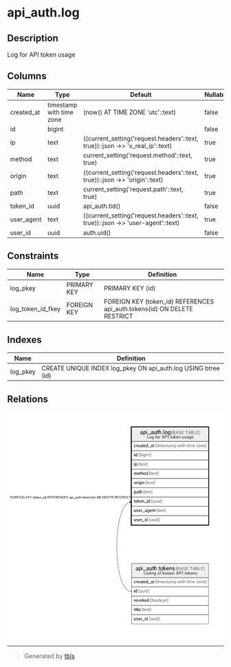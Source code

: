 # api_auth.log

## Description

Log for API token usage

## Columns

| Name | Type | Default | Nullable | Children | Parents | Comment |
| ---- | ---- | ------- | -------- | -------- | ------- | ------- |
| created_at | timestamp with time zone | (now() AT TIME ZONE 'utc'::text) | false |  |  |  |
| id | bigint |  | false |  |  |  |
| ip | text | ((current_setting('request.headers'::text, true))::json ->> 'x_real_ip'::text) | true |  |  |  |
| method | text | current_setting('request.method'::text, true) | true |  |  |  |
| origin | text | ((current_setting('request.headers'::text, true))::json ->> 'origin'::text) | true |  |  |  |
| path | text | current_setting('request.path'::text, true) | true |  |  |  |
| token_id | uuid | api_auth.tid() | false |  | [api_auth.tokens](api_auth.tokens.md) |  |
| user_agent | text | ((current_setting('request.headers'::text, true))::json ->> 'user-agent'::text) | true |  |  |  |
| user_id | uuid | auth.uid() | false |  |  |  |

## Constraints

| Name | Type | Definition |
| ---- | ---- | ---------- |
| log_pkey | PRIMARY KEY | PRIMARY KEY (id) |
| log_token_id_fkey | FOREIGN KEY | FOREIGN KEY (token_id) REFERENCES api_auth.tokens(id) ON DELETE RESTRICT |

## Indexes

| Name | Definition |
| ---- | ---------- |
| log_pkey | CREATE UNIQUE INDEX log_pkey ON api_auth.log USING btree (id) |

## Relations

![er](api_auth.log.png)

---

> Generated by [tbls](https://github.com/k1LoW/tbls)
